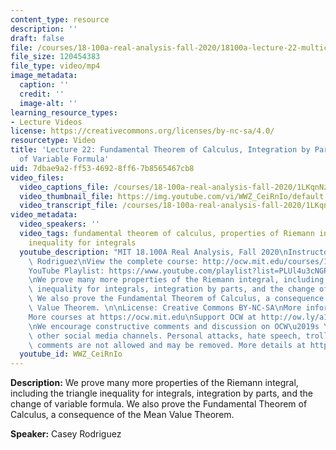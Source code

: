 ```yaml
---
content_type: resource
description: ''
draft: false
file: /courses/18-100a-real-analysis-fall-2020/18100a-lecture-22-multicam_360p_16_9.mp4
file_size: 120454383
file_type: video/mp4
image_metadata:
  caption: ''
  credit: ''
  image-alt: ''
learning_resource_types:
- Lecture Videos
license: https://creativecommons.org/licenses/by-nc-sa/4.0/
resourcetype: Video
title: 'Lecture 22: Fundamental Theorem of Calculus, Integration by Parts, and Change
  of Variable Formula'
uid: 7dbae9a2-ff53-4692-8ff6-7b8565467cb8
video_files:
  video_captions_file: /courses/18-100a-real-analysis-fall-2020/1LKqnNzODrg8PPyw-_iPcf93AM86Lj2GE_transcript.webvtt
  video_thumbnail_file: https://img.youtube.com/vi/WWZ_CeiRnIo/default.jpg
  video_transcript_file: /courses/18-100a-real-analysis-fall-2020/1LKqnNzODrg8PPyw-_iPcf93AM86Lj2GE_transcript.pdf
video_metadata:
  video_speakers: ''
  video_tags: fundamental theorem of calculus, properties of Riemann integrals, triangle
    inequality for integrals
  youtube_description: "MIT 18.100A Real Analysis, Fall 2020\nInstructor: Dr. Casey\
    \ Rodriguez\nView the complete course: http://ocw.mit.edu/courses/18-100a-real-analysis-fall-2020/\n\
    YouTube Playlist: https://www.youtube.com/playlist?list=PLUl4u3cNGP61O7HkcF7UImpM0cR_L2gSw\n\
    \nWe prove many more properties of the Riemann integral, including the triangle\
    \ inequality for integrals, integration by parts, and the change of variable formula.\
    \ We also prove the Fundamental Theorem of Calculus, a consequence of the Mean\
    \ Value Theorem. \n\nLicense: Creative Commons BY-NC-SA\nMore information at https://ocw.mit.edu/terms\n\
    More courses at https://ocw.mit.edu\nSupport OCW at http://ow.ly/a1If50zVRlQ\n\
    \nWe encourage constructive comments and discussion on OCW\u2019s YouTube and\
    \ other social media channels. Personal attacks, hate speech, trolling, and inappropriate\
    \ comments are not allowed and may be removed. More details at https://ocw.mit.edu/comments."
  youtube_id: WWZ_CeiRnIo
---
```

**Description:** We prove many more properties of the Riemann integral, including the triangle inequality for integrals, integration by parts, and the change of variable formula. We also prove the Fundamental Theorem of Calculus, a consequence of the Mean Value Theorem.

**Speaker:** Casey Rodriguez